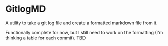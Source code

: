 # GitlogMD 

A utility to take a git log file and create a formatted markdown file from it.

Functionally complete for now, but I still need to work on the formatting (I'm thinking a table for each commit). TBD